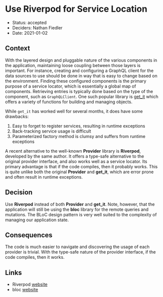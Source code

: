 # Use Riverpod for Service Location

* Status: accepted
* Deciders: Nathan Fiedler
* Date: 2021-01-02

## Context

With the layered design and pluggable nature of the various components in the
application, maintaining loose coupling between those layers is important. For
instance, creating and configuring a GraphQL client for the data sources to use
should be done in way that is easy to change based on the environment. Finding
these configured components is the primary purpose of a service locator, which
is essentially a global map of components. Retrieving entries is typically done
based on the type of the component, such as `GraphQLClient`. One such popular
library is [get_it](https://pub.dev/packages/get_it) which offers a variety of
functions for building and managing objects.

While `get_it` has worked well for several months, it does have some drawbacks:

1. Easy to forget to register services, resulting in runtime exceptions
1. Back-tracking service usage is difficult
1. Parameterized factory method is clumsy and suffers from runtime exceptions

A recent alternative to the well-known **Provider** library is **Riverpod**,
developed by the same author. It offers a type-safe alternative to the original
provider interface, and also works well as a service locator. Its primary
advantage is that if the code compiles, then it probably works. This is quite
unlike both the original **Provider** and **get_it**, which are error prone and
often result in runtime exceptions.

## Decision

Use **Riverpod** instead of both **Provider** and **get_it**. Note, however,
that the application will still be using the **bloc** library for the remote
queries and mutations. The BLoC design pattern is very well suited to the
complexity of managing our application state.

## Consequences

The code is much easier to navigate and discovering the usage of each provider
is trivial. With the type-safe nature of the provider interface, if the code
compiles, then it works.

## Links

* Riverpod [website](https://riverpod.dev/)
* bloc [website](https://bloclibrary.dev/)
